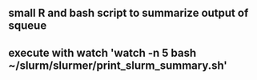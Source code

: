 ## small R and bash script to summarize output of squeue 
## execute with watch 'watch -n  5 bash ~/slurm/slurmer/print_slurm_summary.sh'
 
